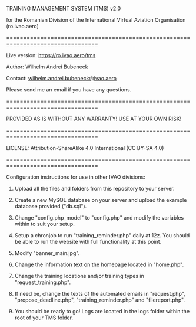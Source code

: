 TRAINING MANAGEMENT SYSTEM (TMS) v2.0

for the Romanian Division of the 
International Virtual Aviation Organisation (ro.ivao.aero)

=================================================================================

Live version: https://ro.ivao.aero/tms

Author: Wilhelm Andrei Bubeneck

Contact: wilhelm.andrei.bubeneck@ivao.aero

Please send me an email if you have any questions.

=================================================================================

PROVIDED AS IS WITHOUT ANY WARRANTY! USE AT YOUR OWN RISK!

=================================================================================

LICENSE: Attribution-ShareAlike 4.0 International (CC BY-SA 4.0)

=================================================================================

Configuration instructions for use in other IVAO divisions:

1. Upload all the files and folders from this repository to your server.

2. Create a new MySQL database on your server and upload the example 
database provided ("db.sql").

3. Change "config.php_model" to "config.php" and modify the variables within to 
suit your setup. 

4. Setup a chronjob to run "training_reminder.php" daily at 12z. You should be able to
run the website with full functionality at this point.

5. Modify "banner_main.jpg".

6. Change the information text on the homepage located in "home.php".

7. Change the training locations and/or training types in "request_training.php".

8. If need be, change the texts of the automated emails in "request.php",
"propose_deadline.php", "training_reminder.php" and "filereport.php".

9. You should be ready to go! Logs are located in the logs folder within the root
of your TMS folder.
